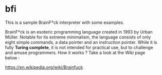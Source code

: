 # bfi
This is a sample BrainF*ck interpreter with some examples. 

BrainF*ck is an esoteric programming language created in 1993 by Urban Müller. Notable for its extreme minimalism, the language consists of only eight simple commands, a data pointer and an instruction pointer. While it is fully **Turing complete**, it is not intended for practical use, but to challenge and amuse programmers. How it works ? Take a look at the Wiki page below :

https://en.wikipedia.org/wiki/Brainfuck
